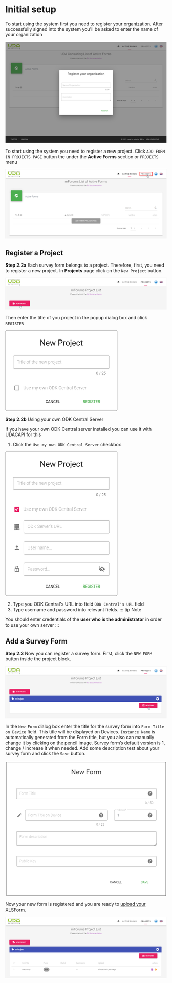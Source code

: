 # Initial setup

To start using the system first you need to register your organization. After successfully signed into the system you'll be asked to enter the name of your organization

![An image](./img/s2_0-RegOrganization.png)

To start using the system you need to register a new project. Click `ADD FORM IN PROJECTS PAGE` button the under the **Active Forms** section or `PROJECTS` menu

![An image](./img/s2-ActiveFormsNone.png)

## Register a Project

**Step 2.2a** Each survey form belongs to a project. Therefore, first, you need to register a new project. In **Projects** page click on the `New Project` button.

![An image](./img/s4-ProjectsNone.png)

Then enter the title of you project in the popup dialog box and click `REGISTER`

![An image](./img/s4-ProjectsAddNew.png)

**Step 2.2b** Using your own ODK Central Server

If you have your own ODK Central server installed you can use it with UDACAPI for this
1.  Click the `Use my own ODK Central Server` checkbox

   ![An image](./img/s4-ProjectsAddNewOwnS.png)
   
2. Type you ODK Central's URL into field `ODK Central's URL` field
3. Type username and password into relevant fields.
::: tip Note

You should enter credentials of the **user who is the administrator** in order to use your own server
:::

## Add a Survey Form

**Step 2.3** Now you can register a survey form. First, click the `NEW FORM` button inside the project block.

![An image](./img/s4-ProjectsAddForm.png)

In the `New Form` dialog box enter the title for the survey form into `Form Title on Device` field. This title will be displayed on Devices. `Instance Name` is automatically generated from the Form title, but you also can manually change it by clicking on the pencil image.  Survey form’s default version is 1, change / increase it when needed. Add some description test about your survey form and click the `Save` button.

![An image](./img/s4-ProjectsAddFormDialog.png)

Now your new form is registered and you are ready to  [upload your XLSForm](./11-upload-xlsform.html).

![An image](./img/s4-ProjectsDraftForm.png)